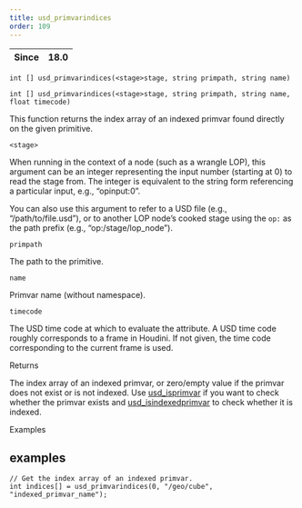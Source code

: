 ```yaml
---
title: usd_primvarindices
order: 109
---
```

| Since | 18.0 |
| --- | --- |

`int [] usd_primvarindices(<stage>stage, string primpath, string name)`

`int [] usd_primvarindices(<stage>stage, string primpath, string name, float timecode)`

This function returns the index array of an indexed primvar found directly on the given primitive.

`<stage>`

When running in the context of a node (such as a wrangle LOP), this argument can be an integer representing the input number (starting at 0) to read the stage from. The integer is equivalent to the string form referencing a particular input, e.g., “opinput:0”.

You can also use this argument to refer to a USD file (e.g., “/path/to/file.usd”), or to another LOP node’s cooked stage using the `op:` as the path prefix (e.g., “op:/stage/lop_node”).

`primpath`

The path to the primitive.

`name`

Primvar name (without namespace).

`timecode`

The USD time code at which to evaluate the attribute. A USD time code roughly corresponds to a frame in Houdini. If not given, the time code corresponding to the current frame is used.

Returns

The index array of an indexed primvar, or zero/empty value if the primvar does not exist or is not indexed. Use [usd_isprimvar](usd_isprimvar.html "Checks if the primitive has a primvar of the given name.") if you want to check whether the primvar exists and [usd_isindexedprimvar](usd_isindexedprimvar.html "Checks if there is an indexed primvar directly on the USD primitive.") to check whether it is indexed.

Examples

## examples

```vex
// Get the index array of an indexed primvar.
int indices[] = usd_primvarindices(0, "/geo/cube", "indexed_primvar_name");

```

